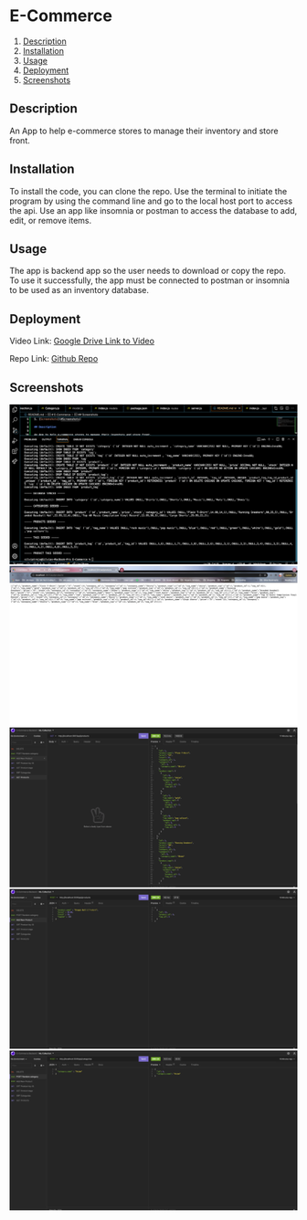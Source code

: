 # E-Commerce
1. [Description](#Description)
2. [Installation](#Installation)
3. [Usage](#Usage)
4. [Deployment](#Deployment)
5. [Screenshots](#Screenshots)

## Description

An App to help e-commerce stores to manage their inventory and store front.

## Installation

To install the code, you can clone the repo. Use the terminal to initiate the program by using the command line and go to the local host port to access the api. Use an app like insomnia or postman to access the database to add, edit, or remove items.

## Usage

The app is backend app so the user needs to download or copy the repo. To use it successfully, the app must be connected to postman or insomnia to be used as an inventory database.

## Deployment

Video Link: [Google Drive Link to Video](https://drive.google.com/file/d/1OMU5t4WmbSSiU5NYjRLsFWmyhu9kICYP/view?usp=sharing)

Repo Link: [Github Repo](https://github.com/sytrejo/E-Commerce)

## Screenshots

![Seeding](images/seeding.jpg)
![LocalHost](images/Localhost.jpg)
![Get](images/GET.jpg)
![Post](images/Post.jpg)
![Post2](images/Post2.jpg)